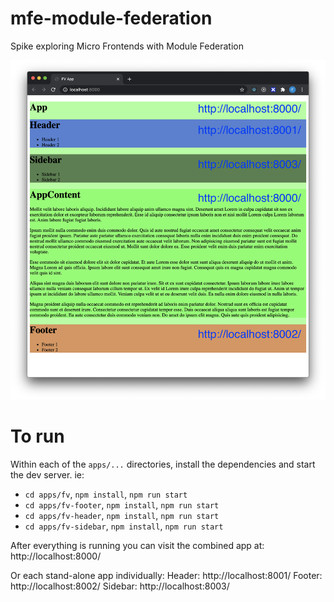 # mfe-module-federation
Spike exploring Micro Frontends with Module Federation

![Localhost running](https://github.com/First-Peoples-Cultural-Council/mfe-module-federation/blob/main/apps/fv/public/Federated-Modules.png)

# To run
Within each of the `apps/...` directories, install the dependencies and start the dev server.
ie: 
- `cd apps/fv`, `npm install`, `npm run start`
- `cd apps/fv-footer`, `npm install`, `npm run start`
- `cd apps/fv-header`, `npm install`, `npm run start`
- `cd apps/fv-sidebar`, `npm install`, `npm run start`

After everything is running you can visit the combined app at:
http://localhost:8000/

Or each stand-alone app individually:
Header: http://localhost:8001/
Footer: http://localhost:8002/
Sidebar: http://localhost:8003/